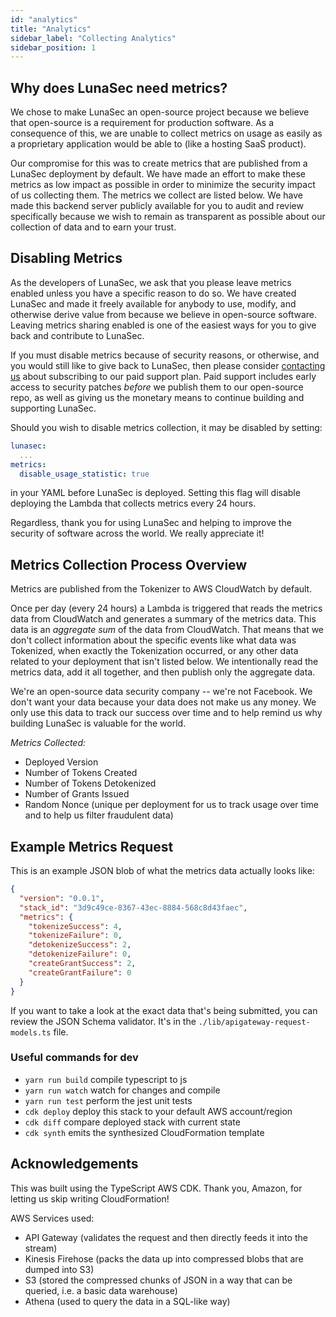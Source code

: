 ```yaml
---
id: "analytics"
title: "Analytics"
sidebar_label: "Collecting Analytics"
sidebar_position: 1
---
```

<!--
  ~ Copyright by LunaSec (owned by Refinery Labs, Inc)
  ~
  ~ Licensed under the Creative Commons Attribution-ShareAlike 4.0 International
  ~ (the "License"); you may not use this file except in compliance with the
  ~ License. You may obtain a copy of the License at
  ~
  ~ https://creativecommons.org/licenses/by-sa/4.0/legalcode
  ~
  ~ See the License for the specific language governing permissions and
  ~ limitations under the License.
  ~
-->
## Why does LunaSec need metrics?
We chose to make LunaSec an open-source project because we believe that open-source is a requirement for production
software. As a consequence of this, we are unable to collect metrics on usage as easily as a proprietary application
would be able to (like a hosting SaaS product).

Our compromise for this was to create metrics that are published from a LunaSec deployment by default. We have made an
effort to make these metrics as low impact as possible in order to minimize the security impact of us collecting them.
The metrics we collect are listed below. We have made this backend server publicly available for you to audit and review
specifically because we wish to remain as transparent as possible about our collection of data and to earn your trust.

## Disabling Metrics
As the developers of LunaSec, we ask that you please leave metrics enabled unless you have a specific reason to do so.
We have created LunaSec and made it freely available for anybody to use, modify, and otherwise derive value from because
we believe in open-source software. Leaving metrics sharing enabled is one of the easiest ways for you to give back and
contribute to LunaSec.

If you must disable metrics because of security reasons, or otherwise, and you would still like to give back to LunaSec,
then please consider [contacting us](https://www.lunasec.io/contact) about subscribing to our paid support plan. Paid
support includes early access to security patches _before_ we publish them to our open-source repo, as well as giving us
the monetary means to continue building and supporting LunaSec.

Should you wish to disable metrics collection, it may be disabled by setting:
```yaml
lunasec:
  ...
metrics:
  disable_usage_statistic: true
```
in your YAML before LunaSec is deployed. Setting this flag will disable deploying the Lambda that collects metrics every
24 hours.

Regardless, thank you for using LunaSec and helping to improve the security of software across the world. We really
appreciate it!

## Metrics Collection Process Overview
Metrics are published from the Tokenizer to AWS CloudWatch by default.

Once per day (every 24 hours) a Lambda is triggered that reads the metrics data from CloudWatch and generates a summary
of the metrics data. This data is an _aggregate sum_ of the data from CloudWatch. That means that we don't collect
information about the specific events like what data was Tokenized, when exactly the Tokenization occurred, or any other
data related to your deployment that isn't listed below. We intentionally read the metrics data, add it all together,
and then publish only the aggregate data.

We're an open-source data security company -- we're not Facebook. We don't want your data because your data does not
make us any money. We only use this data to track our success over time and to help remind us why building LunaSec is
valuable for the world.

*Metrics Collected:*
- Deployed Version
- Number of Tokens Created
- Number of Tokens Detokenized
- Number of Grants Issued
- Random Nonce (unique per deployment for us to track usage over time and to help us filter fraudulent data)

## Example Metrics Request
This is an example JSON blob of what the metrics data actually looks like:
```json
{
  "version": "0.0.1",
  "stack_id": "3d9c49ce-8367-43ec-8884-568c8d43faec",
  "metrics": {
    "tokenizeSuccess": 4,
    "tokenizeFailure": 0,
    "detokenizeSuccess": 2,
    "detokenizeFailure": 0,
    "createGrantSuccess": 2,
    "createGrantFailure": 0
  }
}
```

If you want to take a look at the exact data that's being submitted, you can review the JSON Schema validator. It's in
the `./lib/apigateway-request-models.ts` file.

### Useful commands for dev

* `yarn run build`   compile typescript to js
* `yarn run watch`   watch for changes and compile
* `yarn run test`    perform the jest unit tests
* `cdk deploy`      deploy this stack to your default AWS account/region
* `cdk diff`        compare deployed stack with current state
* `cdk synth`       emits the synthesized CloudFormation template

## Acknowledgements
This was built using the TypeScript AWS CDK. Thank you, Amazon, for letting us skip writing CloudFormation!

AWS Services used:
- API Gateway (validates the request and then directly feeds it into the stream)
- Kinesis Firehose (packs the data up into compressed blobs that are dumped into S3)
- S3 (stored the compressed chunks of JSON in a way that can be queried, i.e. a basic data warehouse)
- Athena (used to query the data in a SQL-like way)
